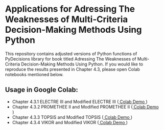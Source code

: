 # Applications for Adressing The Weaknesses of Multi-Criteria Decision-Making Methods Using Python 

This repository contains adjusted versions of Python functions of PyDecisions library for book titled Adressing The Weaknesses of Multi-Criteria Decision-Making Methods Using Python. If you would like to reproduce the results presented in Chapter 4.3, please open Colab notebooks mentioned below.



## Usage in **Google Colab**:


- Chapter 4.3.1 ELECTRE III and Modified ELECTRE III  ([ Colab Demo ](https://colab.research.google.com/drive/18O7gjU1Q0yk3inb4t7FuRJhIjj1hSxXW?usp=share_link))
- Chapter 4.3.2 PROMETHEE II and Modified PROMETHEE II ([ Colab Demo ](https://colab.research.google.com/drive/1IyaramGXjkXA3zCtjOn4Aj_fpHoN6ufX?usp=share_link))
- Chapter 4.3.3 TOPSIS and Modified TOPSIS ([ Colab Demo ](https://colab.research.google.com/drive/1zfj8B9r2ha1i92NL15noDLcmkhcioWTD?usp=share_link))
- Chapter 4.3.4 VIKOR and Modified VIKOR ([ Colab Demo ](https://colab.research.google.com/drive/1DRZEkFOcTyLt_z4oMmIdKc-UIcQb4_lJ?usp=share_link))
